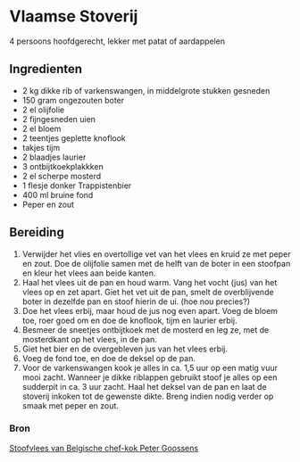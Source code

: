 # Vlaamse Stoverij

4 persoons hoofdgerecht, lekker met patat of aardappelen

## Ingredienten

- 2 kg dikke rib of varkenswangen, in middelgrote stukken gesneden
- 150 gram ongezouten boter
- 2 el olijfolie
- 2 fijngesneden uien
- 2 el bloem
- 2 teentjes geplette knoflook
- takjes tijm
- 2 blaadjes laurier
- 3 ontbijtkoekplakkken
- 2 el scherpe mosterd
- 1 flesje donker Trappistenbier
- 400 ml bruine fond
- Peper en zout

## Bereiding

1. Verwijder het vlies en overtollige vet van het vlees en kruid ze met peper en zout. Doe de olijfolie samen met de helft van de boter in een stoofpan en kleur het vlees aan beide kanten.
2. Haal het vlees uit de pan en houd warm. Vang het vocht (jus) van het vlees op en zet apart. Giet het vet uit de pan, smelt de overblijvende boter in dezelfde pan en stoof hierin de ui. (hoe nou precies?)
3. Doe het vlees erbij, maar houd de jus nog even apart. Voeg de bloem toe, roer goed om en doe de knoflook, tijm en laurier erbij.
4. Besmeer de sneetjes ontbijtkoek met de mosterd en leg ze, met de mosterdkant op het vlees, in de pan.
5. Giet het bier en de overgebleven jus van het vlees erbij.
6. Voeg de fond toe, en doe de deksel op de pan.
7. Voor de varkenswangen kook je alles in ca. 1,5 uur op een matig vuur mooi zacht. Wanneer je dikke riblappen gebruikt stoof je alles op een sudderpit in ca. 3 uur zacht. Haal het deksel van de pan en laat de stoverij inkoken tot de gewenste dikte. Breng indien nodig verder op smaak met peper en zout.


### Bron

[Stoofvlees van Belgische chef-kok Peter Goossens](https://www.tastyweb.nl/recept/vlaamse/stoverij)